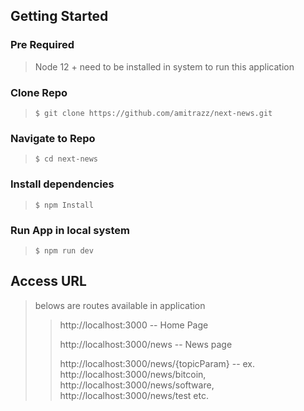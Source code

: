 ## Getting Started
### Pre Required
> Node 12 + need to be installed in system to run this application

###  Clone Repo
> `$ git clone https://github.com/amitrazz/next-news.git`

### Navigate to Repo
> `$ cd next-news`

### Install dependencies  
> `$ npm Install`

### Run App in local system
> `$ npm run dev`

## Access URL
> belows are routes available in application 
>> http://localhost:3000 -- Home Page
>>
>> http://localhost:3000/news  -- News page
>>
>> http://localhost:3000/news/{topicParam}  -- ex. http://localhost:3000/news/bitcoin, http://localhost:3000/news/software, http://localhost:3000/news/test etc.   
